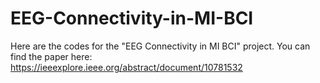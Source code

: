 # EEG-Connectivity-in-MI-BCI
Here are the codes for the "EEG Connectivity in MI BCI" project. You can find the paper here: https://ieeexplore.ieee.org/abstract/document/10781532

